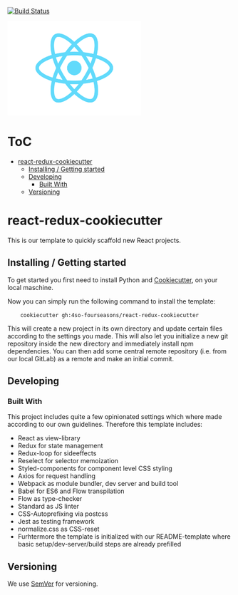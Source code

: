 [![Build Status](https://travis-ci.org/4so-fourseasons/react-redux-cookiecutter.svg?branch=master)](https://travis-ci.org/4so-fourseasons/react-redux-cookiecutter)

<img src="img/web.png" width="300px" />

# ToC

<!-- vim-markdown-toc GFM -->

* [react-redux-cookiecutter](#react-redux-cookiecutter)
    * [Installing / Getting started](#installing--getting-started)
    * [Developing](#developing)
        * [Built With](#built-with)
    * [Versioning](#versioning)

<!-- vim-markdown-toc -->

# react-redux-cookiecutter

This is our template to quickly scaffold new React projects.


## Installing / Getting started

To get started you first need to install Python and [Cookiecutter](https://cookiecutter.readthedocs.io/en/latest/installation.html), on your local maschine.

Now you can simply run the following command to install the template:

```shell
    cookiecutter gh:4so-fourseasons/react-redux-cookiecutter
```

This will create a new project in its own directory and update certain files
according to the settings you made. This will also let you initialize a new git
repository inside the new directory and immediately install npm dependencies.
You can then add some central remote repository
(i.e. from our local GitLab) as a remote and make an initial commit.


## Developing

### Built With

This project includes quite a few opinionated settings which where
made according to our own guidelines. Therefore this template includes:

* React as view-library
* Redux for state management
* Redux-loop for sideeffects
* Reselect for selector memoization
* Styled-components for component level CSS styling
* Axios for request handling
* Webpack as module bundler, dev server and build tool
* Babel for ES6 and Flow transpilation
* Flow as type-checker
* Standard as JS linter
* CSS-Autoprefixing via postcss
* Jest as testing framework
* normalize.css as CSS-reset
* Furhtermore the template is initialized with our README-template where basic setup/dev-server/build steps are already prefilled


## Versioning

We use [SemVer](http://semver.org/) for versioning.
